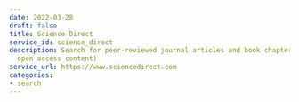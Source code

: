 ```yaml
---
date: 2022-03-28
draft: false
title: Science Direct
service_id: science_direct
description: Search for peer-reviewed journal articles and book chapters (including
  open access content)
service_url: https://www.sciencedirect.com
categories:
- search
---
```



